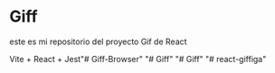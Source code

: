 # Giff

este es mi repositorio del proyecto Gif de React

Vite + React + Jest"# Giff-Browser" 
"# Giff" 
"# Giff" 
"# react-giffiga" 
